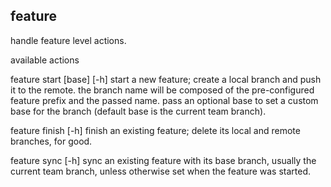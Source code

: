 
feature
-------

handle feature level actions.

available actions

   feature start <name> [base] [-h]
      start a new feature; create a local branch and push it to the remote.
      the branch name will be composed of the pre-configured feature prefix and the passed name.
      pass an optional base to set a custom base for the branch (default base is the current team branch).
 
   feature finish <name> [-h]
      finish an existing feature; delete its local and remote branches, for good.
 
   feature sync <name> [-h]
      sync an existing feature with its base branch, usually the current team branch, unless otherwise set when the feature was started.
 